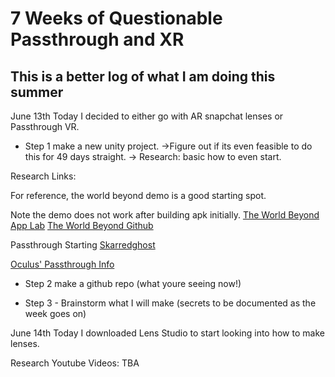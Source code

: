 # 7 Weeks of Questionable Passthrough and XR

## This is a better log of what I am doing this summer

June 13th 
Today I decided to either go with AR snapchat lenses or Passthrough VR.

- Step 1 make a new unity project.
    ->Figure out if its even feasible to do this for 49 days straight.
    -> Research: basic how to even start.

Research Links:

For reference, the world beyond demo is a good starting spot.

Note the demo does not work after building apk initially.
[The World Beyond App Lab](https://www.oculus.com/experiences/quest/4873390506111025)
[The World Beyond Github](https://github.com/oculus-samples/Unity-TheWorldBeyond)


Passthrough Starting [Skarredghost](https://skarredghost.com/2021/10/01/how-to-passthrough-ar-oculus-quest-unity/#:~:text=To%20do%20that%20you%20have%20to%20add%20in,the%20passthrough%20as%20a%20special%20OVROverlay%20at%20runtime.)


[Oculus' Passthrough Info](https://developer.oculus.com/documentation/unity/unity-passthrough/)



- Step 2 make a github repo 
    (what youre seeing now!)
    
- Step 3 - Brainstorm what I will make
(secrets to be documented as the week goes on)

June 14th
Today I downloaded Lens Studio to start looking into how to make lenses.

Research Youtube Videos:
TBA

